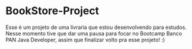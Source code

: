 # BookStore-Project

Esse é um projeto de uma livraria que estou desenvolvendo para estudos.
Nesse momento tive que dar uma pausa para focar no Bootcamp Banco PAN Java Developer, assim que finalizar volto pra esse projeto! :)
